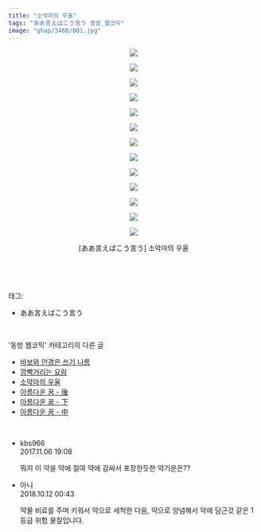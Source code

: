 ```yaml
---
title: "소악마의 우울"
tags: "ああ言えばこう言う 동방_웹코믹"
image: "ghap/3460/001.jpg"
---
```

<div class="article">
<p style="text-align: center; clear: none; float: none;"><img src="{{ site.nasurl }}/ghap/3460/001.jpg"/></p>
<p style="text-align: center; clear: none; float: none;"><img src="{{ site.nasurl }}/ghap/3460/002.jpg"/></p>
<p style="text-align: center; clear: none; float: none;"><img src="{{ site.nasurl }}/ghap/3460/003.jpg"/></p>
<p style="text-align: center; clear: none; float: none;"><img src="{{ site.nasurl }}/ghap/3460/004.jpg"/></p>
<p style="text-align: center; clear: none; float: none;"><img src="{{ site.nasurl }}/ghap/3460/005.jpg"/></p>
<p style="text-align: center; clear: none; float: none;"><img src="{{ site.nasurl }}/ghap/3460/006.jpg"/></p>
<p style="text-align: center; clear: none; float: none;"><img src="{{ site.nasurl }}/ghap/3460/007.jpg"/></p>
<p style="text-align: center; clear: none; float: none;"><img src="{{ site.nasurl }}/ghap/3460/008.jpg"/></p>
<p style="text-align: center; clear: none; float: none;"><img src="{{ site.nasurl }}/ghap/3460/009.jpg"/></p>
<p style="text-align: center; clear: none; float: none;"><img src="{{ site.nasurl }}/ghap/3460/010.jpg"/></p>
<p style="text-align: center; clear: none; float: none;"><img src="{{ site.nasurl }}/ghap/3460/011.jpg"/></p>
<p style="text-align: center; clear: none; float: none;"><img src="{{ site.nasurl }}/ghap/3460/012.jpg"/></p>
<p style="text-align: center; clear: none; float: none;"><img src="{{ site.nasurl }}/ghap/3460/013.jpg"/></p>
<p style="text-align: center; clear: none; float: none;">[ああ言えばこう言う] 소악마의 우울</p>
<p> <br/></p>
</div><br/>
<div class="tagTrail">
<p>태그: </p>
<ul>
<li>ああ言えばこう言う</li>
</ul>
</div><br/>
<div class="another">
<p>'동방 웹코믹' 카테고리의 다른 글</p>
<ul>
<li><a href="/2017-06-21-ghap_3462">바보와 안경은 쓰기 나름</a></li>
<li><a href="/2017-06-21-ghap_3461">깜빡거리는 요람</a></li>
<li><a href="/2017-06-21-ghap_3460">소악마의 우울</a></li>
<li><a href="/2017-06-21-ghap_3459">아름다운 꿈 - 後</a></li>
<li><a href="/2017-06-21-ghap_3458">아름다운 꿈 - 下</a></li>
<li><a href="/2017-06-21-ghap_3457">아름다운 꿈 - 中</a></li>
</ul>
</div><br/>
<div class="cb_module cb_fluid">
<div class="cb_wrt cb_profile">
<div class="comment">
<ul>
<li class="cb_thumb_off" id="comment15124071">
<div class="cb_comment_area">
<div class="cb_info_area">
<div class="cb_section">
<span class="cb_nick_name">kbs966</span>
</div>
<div class="cb_section">
<span class="cb_date">2017.11.06 19:08 </span>
</div>
</div>
<div class="cb_dsc_comment">
<p class="cb_dsc">
											뭐지 이 약을 약에 절여 약에 감싸서 포장한듯한 약기운은??
										</p>
</div>
</div></li>
<li class="cb_thumb_off" id="comment15352616">
<div class="cb_comment_area">
<div class="cb_info_area">
<div class="cb_section">
<span class="cb_nick_name">아니</span>
</div>
<div class="cb_section">
<span class="cb_date">2018.10.12 00:43 </span>
</div>
</div>
<div class="cb_dsc_comment">
<p class="cb_dsc">
											약물 비료를 주며 키워서 약으로 세척한 다음, 약으로 양념해서 약에 담근것 같은 1등급 위험 물질입니다.
										</p>
</div>
</div></li>
</ul>
</div>
</div><!-- commentList close -->
</div><br/>
